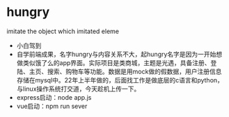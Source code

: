 # hungry
imitate the object which imitated eleme
- 小白驾到
- 自学前端成果，名字hungry与内容关系不大，起hungry名字是因为一开始想做类似饿了么的app界面。实际项目是类商城，主题是光遇，具备注册、登陆、主页、搜索、购物车等功能。数据是用mock做的假数据，用户注册信息存储在mysql中。22年上半年做的，后面找工作是做底层的c语言和python，与linux操作系统打交道，今天趁机上传一下。
- express启动：node app.js
- vue启动：npm run sever
